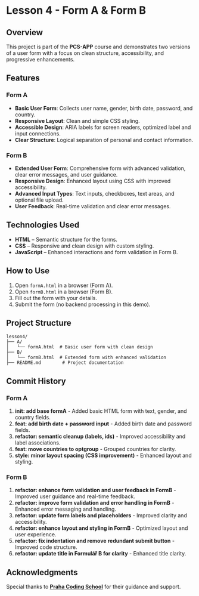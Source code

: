 # Lesson 4 - Form A & Form B

## Overview

This project is part of the **PCS-APP** course and demonstrates two versions of a user form with a focus
on clean structure, accessibility, and progressive enhancements.

## Features

### Form A

* **Basic User Form**: Collects user name, gender, birth date, password, and country.
* **Responsive Layout**: Clean and simple CSS styling.
* **Accessible Design**: ARIA labels for screen readers, optimized label and input connections.
* **Clear Structure**: Logical separation of personal and contact information.

### Form B

* **Extended User Form**: Comprehensive form with advanced validation, clear error messages, and user guidance.
* **Responsive Design**: Enhanced layout using CSS with improved accessibility.
* **Advanced Input Types**: Text inputs, checkboxes, text areas, and optional file upload.
* **User Feedback**: Real-time validation and clear error messages.

## Technologies Used

* **HTML** – Semantic structure for the forms.
* **CSS** – Responsive and clean design with custom styling.
* **JavaScript** – Enhanced interactions and form validation in Form B.

## How to Use

1. Open `formA.html` in a browser (Form A).
2. Open `formB.html` in a browser (Form B).
3. Fill out the form with your details.
4. Submit the form (no backend processing in this demo).

## Project Structure

```
lesson4/
├── A/
│   └── formA.html  # Basic user form with clean design
├── B/
│   └── formB.html  # Extended form with enhanced validation
├── README.md        # Project documentation
```

## Commit History

### Form A

1. **init: add base formA** - Added basic HTML form with text, gender, and country fields.
2. **feat: add birth date + password input** - Added birth date and password fields.
3. **refactor: semantic cleanup (labels, ids)** - Improved accessibility and label associations.
4. **feat: move countries to optgroup** - Grouped countries for clarity.
5. **style: minor layout spacing (CSS improvement)** - Enhanced layout and styling.

### Form B

1. **refactor: enhance form validation and user feedback in FormB** - Improved user guidance and real-time feedback.
2. **refactor: improve form validation and error handling in FormB** - Enhanced error messaging and handling.
3. **refactor: update form labels and placeholders** - Improved clarity and accessibility.
4. **refactor: enhance layout and styling in FormB** - Optimized layout and user experience.
5. **refactor: fix indentation and remove redundant submit button** - Improved code structure.
6. **refactor: update title in Formulář B for clarity** - Enhanced title clarity.

## Acknowledgments

Special thanks to [**Praha Coding School**](https://prahacoding.cz/) for their guidance and support.
